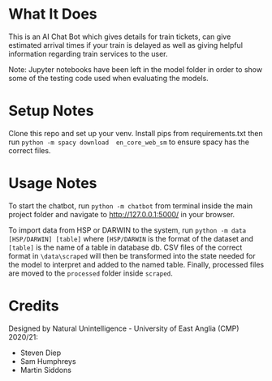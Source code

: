 # What It Does
This is an AI Chat Bot which gives details for train tickets, can give estimated arrival times if your train is delayed as well as giving helpful information regarding train services to the user.

Note: Jupyter notebooks have been left in the model folder in order to show some of the testing code used when evaluating the models. 

# Setup Notes
Clone this repo and set up your venv. Install pips from requirements.txt then run `python -m spacy download 
en_core_web_sm` to ensure spacy has the correct files.

# Usage Notes
To start the chatbot, run `python -m chatbot` from terminal inside the main project folder and navigate to 
http://127.0.0.1:5000/ in your browser.

To import data from HSP or DARWIN to the system, run `python -m data [HSP/DARWIN] [table]` where `[HSP/DARWIN` is the format of the dataset and `[table]` is the name of a table in database db. CSV files of the correct format in `\data\scraped` will then be transformed into the state needed for the model to interpret and added to the named table. Finally, processed files are moved to the `processed` folder inside `scraped`. 

# Credits
Designed by Natural Unintelligence - University of East Anglia (CMP) 2020/21:
* Steven Diep
* Sam Humphreys
* Martin Siddons
